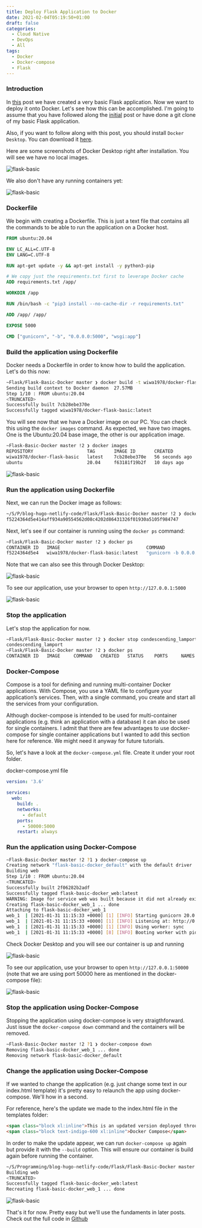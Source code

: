 ```yaml
---
title: Deploy Flask Application to Docker
date: 2021-02-04T05:19:50+01:00
draft: false
categories:
  - Cloud Native
  - DevOps
  - All
tags:
  - Docker
  - Docker-compose
  - Flask
---
```


### Introduction

In [this](https://blog.wimwauters.com/devops/2021-02-01-FlaskBasic) post we have created a very basic Flask application. Now we want to deploy it onto Docker. Let's see how this can be accomplished. I'm going to assume that you have followed along the [initial](https://blog.wimwauters.com/devops/2021-02-01-FlaskBasic) post or have done a git clone of my basic Flask application.

Also, if you want to follow along with this post, you should install `Docker Desktop`. You can download it [here](https://www.docker.com/products/docker-desktop).

Here are some screenshots of Docker Desktop right after installation. You will see we have no local images.

![flask-basic](/images/2021-02-04-1.png)

We also don't have any running containers yet:

![flask-basic](/images/2021-02-04-2.png)

### Dockerfile
We begin with creating a Dockerfile. This is just a text file that contains all the commands to be able to run the application on a Docker host.

```dockerfile
FROM ubuntu:20.04

ENV LC_ALL=C.UTF-8
ENV LANG=C.UTF-8

RUN apt-get update -y && apt-get install -y python3-pip 

# We copy just the requirements.txt first to leverage Docker cache
ADD requirements.txt /app/

WORKDIR /app

RUN /bin/bash -c "pip3 install --no-cache-dir -r requirements.txt"

ADD /app/ /app/

EXPOSE 5000

CMD ["gunicorn", "-b", "0.0.0.0:5000", "wsgi:app"]
```

### Build the application using Dockerfile
Docker needs a Dockerfile in order to know how to build the application. Let's do this now:

```bash
~Flask/Flask-Basic-Docker master ❯ docker build -t wiwa1978/docker-flask-basic:latest .
Sending build context to Docker daemon  27.57MB
Step 1/10 : FROM ubuntu:20.04
<TRUNCATED>
Successfully built 7cb28ebe370e
Successfully tagged wiwa1978/docker-flask-basic:latest
```

You will see now that we have a Docker image on our PC. You can check this using the `docker images` command. As expected, we have two images. One is the Ubuntu:20.04 base image, the other is our application image.

```bash
~Flask-Basic-Docker master !2 ❯ docker images
REPOSITORY                    TAG       IMAGE ID       CREATED          SIZE
wiwa1978/docker-flask-basic   latest    7cb28ebe370e   56 seconds ago   440MB
ubuntu                        20.04     f63181f19b2f   10 days ago      72.9MB
```

![flask-basic](/images/2021-02-04-3.png)

### Run the application using Dockerfile
Next, we can run the Docker image as follows:

```bash
~/S/P/blog-hugo-netlify-code/Flask/Flask-Basic-Docker master !2 ❯ docker run -d -p 5000:5000 wiwa1978/docker-flask-basic:latest
f5224364d5e414aff934a90554562d08c4202d86431326f01930a5105f984747
```
Next, let's see if our container is running using the `docker ps` command:

```bash
~Flask/Flask-Basic-Docker master !2 ❯ docker ps
CONTAINER ID   IMAGE                                COMMAND                  CREATED          STATUS          PORTS                    NAMES
f5224364d5e4   wiwa1978/docker-flask-basic:latest   "gunicorn -b 0.0.0.0…"   16 seconds ago   Up 15 seconds   0.0.0.0:5000->5000/tcp   condescending_lamport
```

Note that we can also see this through Docker Desktop:

![flask-basic](/images/2021-02-04-4.png)

To see our application, use your browser to open `http://127.0.0.1:5000`

![flask-basic](/images/2021-02-04-5.png)


### Stop the application
Let's stop the application for now.

```bash
~Flask/Flask-Basic-Docker master !2 ❯ docker stop condescending_lamport
condescending_lamport
~Flask/Flask-Basic-Docker master !2 ❯ docker ps
CONTAINER ID   IMAGE     COMMAND   CREATED   STATUS    PORTS     NAMES
```


### Docker-Compose
Compose is a tool for defining and running multi-container Docker applications. With Compose, you use a YAML file to configure your application’s services. Then, with a single command, you create and start all the services from your configuration. 

Although docker-compose is intended to be used for multi-container applications (e.g. think an application with a database) it can also be used for single containers. I admit that there are few advantages to use docker-compose for single container applications but I wanted to add this section here for reference. We might need it anyway for future tutorials.

So, let's have a look at the `docker-compose.yml` file. Create it under your root folder.


docker-compose.yml file
```yaml
version: '3.6'

services:
  web:
    build: .
    networks:
      - default
    ports:
      - 50000:5000
    restart: always
```

### Run the application using Docker-Compose

```bash
~Flask-Basic-Docker master !2 ?1 ❯ docker-compose up
Creating network "flask-basic-docker_default" with the default driver
Building web
Step 1/10 : FROM ubuntu:20.04
<TRUNCATED>
Successfully built 2f06282b2adf
Successfully tagged flask-basic-docker_web:latest
WARNING: Image for service web was built because it did not already exist. To rebuild this image you must use `docker-compose build` or `docker-compose up --build`.
Creating flask-basic-docker_web_1 ... done
Attaching to flask-basic-docker_web_1
web_1  | [2021-01-31 11:15:33 +0000] [1] [INFO] Starting gunicorn 20.0.4
web_1  | [2021-01-31 11:15:33 +0000] [1] [INFO] Listening at: http://0.0.0.0:5000 (1)
web_1  | [2021-01-31 11:15:33 +0000] [1] [INFO] Using worker: sync
web_1  | [2021-01-31 11:15:33 +0000] [8] [INFO] Booting worker with pid: 8
```

Check Docker Desktop and you will see our container is up and running

![flask-basic](/images/2021-02-04-6.png)

To see our application, use your browser to open `http://127.0.0.1:50000` (note that we are using port 50000 here as mentioned in the docker-compose file):

![flask-basic](/images/2021-02-04-7.png)

### Stop the application using Docker-Compose
Stopping the application using docker-compose is very straigthforward. Just issue the `docker-compose down` command and the containers will be removed.
```bash
~Flask-Basic-Docker master !2 ?1 ❯ docker-compose down
Removing flask-basic-docker_web_1 ... done
Removing network flask-basic-docker_default
```

### Change the application using Docker-Compose
If we wanted to change the application (e.g. just change some text in our index.html template) it's pretty easy to relaunch the app using docker-compose. We'll how in a second.

For reference, here's the update we made to the index.html file in the templates folder:

```html
<span class="block xl:inline">This is an updated version deployed through</span>
<span class="block text-indigo-600 xl:inline">Docker Compose</span>
```
In order to make the update appear, we can run `docker-compose up` again but provide it with the `--build` option. This will ensure our container is build again before running the container.

```bash
~/S/Programming/blog-hugo-netlify-code/Flask/Flask-Basic-Docker master !1 ❯ docker-compose up -d --build
Building web
<TRUNCATED>
Successfully tagged flask-basic-docker_web:latest
Recreating flask-basic-docker_web_1 ... done
```
![flask-basic](/images/2021-02-04-8.png)

That's it for now. Pretty easy but we'll use the fundaments in later posts. Check out the full code in [Github](https://github.com/wiwa1978/blog-hugo-netlify-code/tree/master/Flask/Flask-Basic-Docker)